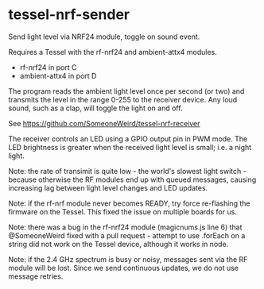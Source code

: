 tessel-nrf-sender
=================

Send light level via NRF24 module, toggle on sound event.

Requires a Tessel with the rf-nrf24 and ambient-attx4 modules.

* rf-nrf24 in port C
* ambient-attx4 in port D

The program reads the ambient light level once per second (or two) and transmits
the level in the range 0-255 to the receiver device. Any loud sound, such as a clap,
will toggle the light on and off.

See https://github.com/SomeoneWeird/tessel-nrf-receiver

The receiver controls an LED using a GPIO output pin in PWM mode.
The LED brightness is greater when the received light level is small; i.e. a night light.

Note: the rate of transimit is quite low - the world's slowest light switch -
because otherwise the RF modules end up with queued messages, causing increasing lag
between light level changes and LED updates.

Note: if the rf-nrf module never becomes READY, try force re-flashing the firmware on the
Tessel. This fixed the issue on multiple boards for us.

Note: there was a bug in the rf-nrf24 module (magicnums.js line 6) that @SomeoneWeird
fixed with a pull request - attempt to use .forEach on a string did not work on the
Tessel device, although it works in node.

Note: if the 2.4 GHz spectrum is busy or noisy, messages sent via the RF module will
be lost. Since we send continuous updates, we do not use message retries.
